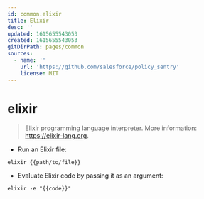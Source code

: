 ```yaml
---
id: common.elixir
title: Elixir
desc: ''
updated: 1615655543053
created: 1615655543053
gitDirPath: pages/common
sources:
  - name: ''
    url: 'https://github.com/salesforce/policy_sentry'
    license: MIT
---
```

# elixir

> Elixir programming language interpreter.
> More information: <https://elixir-lang.org>.

- Run an Elixir file:

`elixir {{path/to/file}}`

- Evaluate Elixir code by passing it as an argument:

`elixir -e "{{code}}"`

